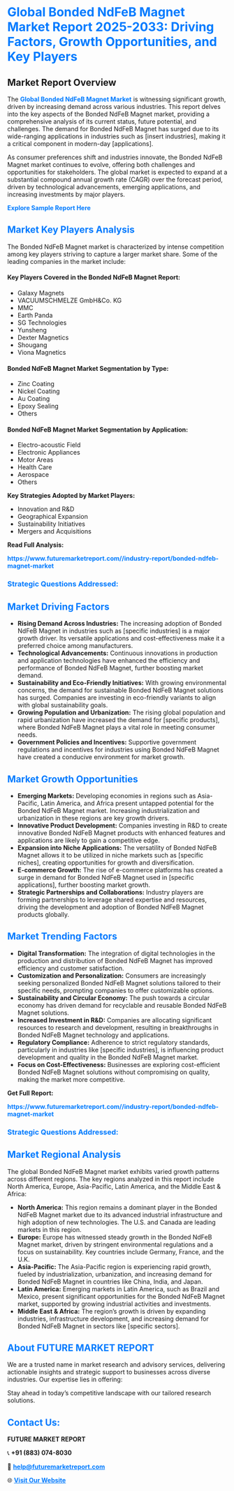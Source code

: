 <h1 style="color: #007BFF;">Global Bonded NdFeB Magnet Market Report 2025-2033: Driving Factors, Growth Opportunities, and Key Players</h1>

<section id="overview">
<h2>Market Report Overview</h2>
<p>The <a href="https://www.futuremarketreport.com//industry-report/bonded-ndfeb-magnet-market" style="color: #007BFF; text-decoration: none;"><strong>Global Bonded NdFeB Magnet Market</strong></a> is witnessing significant growth, driven by increasing demand across various industries. This report delves into the key aspects of the Bonded NdFeB Magnet market, providing a comprehensive analysis of its current status, future potential, and challenges. The demand for Bonded NdFeB Magnet has surged due to its wide-ranging applications in industries such as [insert industries], making it a critical component in modern-day [applications].</p>
<p>As consumer preferences shift and industries innovate, the Bonded NdFeB Magnet market continues to evolve, offering both challenges and opportunities for stakeholders. The global market is expected to expand at a substantial compound annual growth rate (CAGR) over the forecast period, driven by technological advancements, emerging applications, and increasing investments by major players.</p>
</section>

<section id="overview">
<p><a href="https://www.futuremarketreport.com//request-sample/reportId=59953" style="color: #007BFF; text-decoration: none;"><strong>Explore Sample Report Here</strong></a></p>
</section>

<section id="key-players">
<h2 style="color: #007BFF;">Market Key Players Analysis</h2>
<p>The Bonded NdFeB Magnet market is characterized by intense competition among key players striving to capture a larger market share. Some of the leading companies in the market include:</p>
<h4>Key Players Covered in the Bonded NdFeB Magnet Report:</h4>
<ul><li>Galaxy Magnets</li><li>VACUUMSCHMELZE GmbH&amp;Co. KG</li><li>MMC</li><li>Earth Panda</li><li>SG Technologies</li><li>Yunsheng</li><li>Dexter Magnetics</li><li>Shougang</li><li>Viona Magnetics</li></ul>
<h4>Bonded NdFeB Magnet Market Segmentation by Type:</h4>
<ul><li>Zinc Coating</li><li>Nickel Coating</li><li>Au Coating</li><li>Epoxy Sealing</li><li>Others</li></ul>

<h4>Bonded NdFeB Magnet Market Segmentation by Application:</h4>
<ul><li>Electro-acoustic Field</li><li>Electronic Appliances</li><li>Motor Areas</li><li>Health Care</li><li>Aerospace</li><li>Others</li></ul>
<p><strong>Key Strategies Adopted by Market Players:</strong></p>
<ul>
<li>Innovation and R&D</li>
<li>Geographical Expansion</li>
<li>Sustainability Initiatives</li>
<li>Mergers and Acquisitions</li>
</ul>
</section>

<section>
<p><strong>Read Full Analysis: </strong></p><a href="https://www.futuremarketreport.com//industry-report/bonded-ndfeb-magnet-market" style="color: #007BFF; text-decoration: none;"><strong>https://www.futuremarketreport.com//industry-report/bonded-ndfeb-magnet-market</strong></a>
<h3 style="color: #007BFF;">Strategic Questions Addressed:</h3>
</section>

<section id="driving-factors">
<h2 style="color: #007BFF;">Market Driving Factors</h2>
<ul>
<li><strong>Rising Demand Across Industries:</strong> The increasing adoption of Bonded NdFeB Magnet in industries such as [specific industries] is a major growth driver. Its versatile applications and cost-effectiveness make it a preferred choice among manufacturers.</li>
<li><strong>Technological Advancements:</strong> Continuous innovations in production and application technologies have enhanced the efficiency and performance of Bonded NdFeB Magnet, further boosting market demand.</li>
<li><strong>Sustainability and Eco-Friendly Initiatives:</strong> With growing environmental concerns, the demand for sustainable Bonded NdFeB Magnet solutions has surged. Companies are investing in eco-friendly variants to align with global sustainability goals.</li>
<li><strong>Growing Population and Urbanization:</strong> The rising global population and rapid urbanization have increased the demand for [specific products], where Bonded NdFeB Magnet plays a vital role in meeting consumer needs.</li>
<li><strong>Government Policies and Incentives:</strong> Supportive government regulations and incentives for industries using Bonded NdFeB Magnet have created a conducive environment for market growth.</li>
</ul>
</section>

<section id="growth-opportunities">
<h2 style="color: #007BFF;">Market Growth Opportunities</h2>
<ul>
<li><strong>Emerging Markets:</strong> Developing economies in regions such as Asia-Pacific, Latin America, and Africa present untapped potential for the Bonded NdFeB Magnet market. Increasing industrialization and urbanization in these regions are key growth drivers.</li>
<li><strong>Innovative Product Development:</strong> Companies investing in R&D to create innovative Bonded NdFeB Magnet products with enhanced features and applications are likely to gain a competitive edge.</li>
<li><strong>Expansion into Niche Applications:</strong> The versatility of Bonded NdFeB Magnet allows it to be utilized in niche markets such as [specific niches], creating opportunities for growth and diversification.</li>
<li><strong>E-commerce Growth:</strong> The rise of e-commerce platforms has created a surge in demand for Bonded NdFeB Magnet used in [specific applications], further boosting market growth.</li>
<li><strong>Strategic Partnerships and Collaborations:</strong> Industry players are forming partnerships to leverage shared expertise and resources, driving the development and adoption of Bonded NdFeB Magnet products globally.</li>
</ul>
</section>

<section id="trending-factors">
<h2 style="color: #007BFF;">Market Trending Factors</h2>
<ul>
<li><strong>Digital Transformation:</strong> The integration of digital technologies in the production and distribution of Bonded NdFeB Magnet has improved efficiency and customer satisfaction.</li>
<li><strong>Customization and Personalization:</strong> Consumers are increasingly seeking personalized Bonded NdFeB Magnet solutions tailored to their specific needs, prompting companies to offer customizable options.</li>
<li><strong>Sustainability and Circular Economy:</strong> The push towards a circular economy has driven demand for recyclable and reusable Bonded NdFeB Magnet solutions.</li>
<li><strong>Increased Investment in R&D:</strong> Companies are allocating significant resources to research and development, resulting in breakthroughs in Bonded NdFeB Magnet technology and applications.</li>
<li><strong>Regulatory Compliance:</strong> Adherence to strict regulatory standards, particularly in industries like [specific industries], is influencing product development and quality in the Bonded NdFeB Magnet market.</li>
<li><strong>Focus on Cost-Effectiveness:</strong> Businesses are exploring cost-efficient Bonded NdFeB Magnet solutions without compromising on quality, making the market more competitive.</li>
</ul>
</section>

<section>
<p><strong>Get Full Report: </strong></p><a href="https://www.futuremarketreport.com//industry-report/bonded-ndfeb-magnet-market" style="color: #007BFF; text-decoration: none;"><strong>https://www.futuremarketreport.com//industry-report/bonded-ndfeb-magnet-market</strong></a>
<h3 style="color: #007BFF;">Strategic Questions Addressed:</h3>
</section>


<section id="regional-analysis">
<h2 style="color: #007BFF;">Market Regional Analysis</h2>
<p>The global Bonded NdFeB Magnet market exhibits varied growth patterns across different regions. The key regions analyzed in this report include North America, Europe, Asia-Pacific, Latin America, and the Middle East & Africa:</p>
<ul>
<li><strong>North America:</strong> This region remains a dominant player in the Bonded NdFeB Magnet market due to its advanced industrial infrastructure and high adoption of new technologies. The U.S. and Canada are leading markets in this region.</li>
<li><strong>Europe:</strong> Europe has witnessed steady growth in the Bonded NdFeB Magnet market, driven by stringent environmental regulations and a focus on sustainability. Key countries include Germany, France, and the U.K.</li>
<li><strong>Asia-Pacific:</strong> The Asia-Pacific region is experiencing rapid growth, fueled by industrialization, urbanization, and increasing demand for Bonded NdFeB Magnet in countries like China, India, and Japan.</li>
<li><strong>Latin America:</strong> Emerging markets in Latin America, such as Brazil and Mexico, present significant opportunities for the Bonded NdFeB Magnet market, supported by growing industrial activities and investments.</li>
<li><strong>Middle East & Africa:</strong> The region’s growth is driven by expanding industries, infrastructure development, and increasing demand for Bonded NdFeB Magnet in sectors like [specific sectors].</li>
</ul>
</section>

<footer>
<h2 style="color: #007BFF;">About FUTURE MARKET REPORT</h2>
<p>We are a trusted name in market research and advisory services, delivering actionable insights and strategic support to businesses across diverse industries. Our expertise lies in offering:</p>

<p>Stay ahead in today’s competitive landscape with our tailored research solutions.</p>

<h2 style="color: #007BFF;">Contact Us:</h2>
<p><strong>FUTURE MARKET REPORT</strong></p>
<p>📞 <strong>+91 (883) 074-8030</strong></p>
<p>📧 <strong><a href="mailto:help@futuremarketreport.com" style="color: #007BFF;">help@futuremarketreport.com</a></strong></p>
<p>🌐 <strong><a href="https://www.futuremarketreport.com/" style="color: #007BFF;">Visit Our Website</a></strong></p>
</footer>